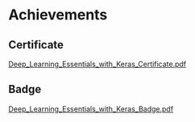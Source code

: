 

# Achievements
## Certificate
[Deep_Learning_Essentials_with_Keras_Certificate.pdf](https://prod-files-secure.s3.us-west-2.amazonaws.com/03e82b26-cccb-4906-bb56-adabcbdc0655/f5cf1405-8a02-49a4-beb6-3d50b033ba6e/Deep_Learning_Essentials_with_Keras_Certificate.pdf?X-Amz-Algorithm=AWS4-HMAC-SHA256&X-Amz-Content-Sha256=UNSIGNED-PAYLOAD&X-Amz-Credential=ASIAZI2LB466XOMC552U%2F20250131%2Fus-west-2%2Fs3%2Faws4_request&X-Amz-Date=20250131T201527Z&X-Amz-Expires=3600&X-Amz-Security-Token=IQoJb3JpZ2luX2VjELz%2F%2F%2F%2F%2F%2F%2F%2F%2F%2FwEaCXVzLXdlc3QtMiJGMEQCIF0i1yf55MO%2B%2BA3XAqwDJwdpGWcx8yyvfTdrrTpqBCnkAiASi4egovF9sQi7x1m2gWES0Etu%2BtBRpsZgnrfgBRisVSqIBAjF%2F%2F%2F%2F%2F%2F%2F%2F%2F%2F8BEAAaDDYzNzQyMzE4MzgwNSIMH44hiLRgFZdcpL0uKtwDOdbRgzjnaInQhHnNzDPgIT5KHqgIhcvDoz9RtgP52j%2FwvUObrz7d4HbdS50BXfHrbpQyR1lOts7C0EDb6LTqELa0G4pArEGQYZ429ythc150lSRZEK%2B1et%2Fn2VKGE7jdSC8xN2EN8EL15dHmKBiz55C4Vr4PaBsR8YuATNn2KveP1049cqtexl0Bgh%2BznOu%2Ba1g4KY%2FZPSNwAZBLHERdDm33Eo0b8aiDHrQhMSgOGvD7NofIQUYYTdBfJ0ruTomLFoz6G7CT1%2B8pkR0GuoyKf8Kohee9ZaWE8Dr08bW6p0uAqmYKV0PNdxfLcAmpRoK6edkYOHUafLtMr64Dvl8HeTCdFkeTdHIqTE6lcICruUu%2BvLNZDYGDR8P3mosW1E9aGYUKlYaD%2FdDgdmQoUJolB4xu4M2enG9ChIfnlntraG7MiOQENrOzgys67fA2UIVxBly7MeXCUofkWCLj0I4xT8GATpwrF4%2B5NlFN3z%2BAhTQJtja77M0az80Bd9weXebJzFQi98XrnMrcswZIyx6PNK0uyaAQOKO%2FTI69J0e0r7KgIb2ntAz%2FmP3EEPfS86g7uzFwS3ffJKzmDgs32A2h0LMVbORf5vw0%2FaTcET5GAPsCKizsgkTf3NkqXIEw%2F9r0vAY6pgGFq6wGdYs9GEs%2BaXZTyTcMMPa5u2zoGMVAkdgqD6YChVI51YL46I7CPUnxfRLRelncviKFC4jeCLy7Uj7pyUy0K%2FxIBmb7yasYmk1bFtawb0dTJ42aKDXY6EsQ7tovH7Zwz34B8PIHdtbnHhjYs%2BgzlXqJPMXXE3RmDUba5PEtyOINAv1Myf%2BFeutESupydg%2FH2Jg0M9HbbJSZvYuFIUxHe%2F2OnJau&X-Amz-Signature=c6781679abd6f39f17d6cd865c5a1612a22ef59c8a1c016642f8ab4e2c57c5cf&X-Amz-SignedHeaders=host&x-id=GetObject)
## Badge
[Deep_Learning_Essentials_with_Keras_Badge.pdf](https://prod-files-secure.s3.us-west-2.amazonaws.com/03e82b26-cccb-4906-bb56-adabcbdc0655/5c209097-6d96-477f-a031-edc11aa6225f/Deep_Learning_Essentials_with_Keras_Badge.pdf?X-Amz-Algorithm=AWS4-HMAC-SHA256&X-Amz-Content-Sha256=UNSIGNED-PAYLOAD&X-Amz-Credential=ASIAZI2LB466XOMC552U%2F20250131%2Fus-west-2%2Fs3%2Faws4_request&X-Amz-Date=20250131T201527Z&X-Amz-Expires=3600&X-Amz-Security-Token=IQoJb3JpZ2luX2VjELz%2F%2F%2F%2F%2F%2F%2F%2F%2F%2FwEaCXVzLXdlc3QtMiJGMEQCIF0i1yf55MO%2B%2BA3XAqwDJwdpGWcx8yyvfTdrrTpqBCnkAiASi4egovF9sQi7x1m2gWES0Etu%2BtBRpsZgnrfgBRisVSqIBAjF%2F%2F%2F%2F%2F%2F%2F%2F%2F%2F8BEAAaDDYzNzQyMzE4MzgwNSIMH44hiLRgFZdcpL0uKtwDOdbRgzjnaInQhHnNzDPgIT5KHqgIhcvDoz9RtgP52j%2FwvUObrz7d4HbdS50BXfHrbpQyR1lOts7C0EDb6LTqELa0G4pArEGQYZ429ythc150lSRZEK%2B1et%2Fn2VKGE7jdSC8xN2EN8EL15dHmKBiz55C4Vr4PaBsR8YuATNn2KveP1049cqtexl0Bgh%2BznOu%2Ba1g4KY%2FZPSNwAZBLHERdDm33Eo0b8aiDHrQhMSgOGvD7NofIQUYYTdBfJ0ruTomLFoz6G7CT1%2B8pkR0GuoyKf8Kohee9ZaWE8Dr08bW6p0uAqmYKV0PNdxfLcAmpRoK6edkYOHUafLtMr64Dvl8HeTCdFkeTdHIqTE6lcICruUu%2BvLNZDYGDR8P3mosW1E9aGYUKlYaD%2FdDgdmQoUJolB4xu4M2enG9ChIfnlntraG7MiOQENrOzgys67fA2UIVxBly7MeXCUofkWCLj0I4xT8GATpwrF4%2B5NlFN3z%2BAhTQJtja77M0az80Bd9weXebJzFQi98XrnMrcswZIyx6PNK0uyaAQOKO%2FTI69J0e0r7KgIb2ntAz%2FmP3EEPfS86g7uzFwS3ffJKzmDgs32A2h0LMVbORf5vw0%2FaTcET5GAPsCKizsgkTf3NkqXIEw%2F9r0vAY6pgGFq6wGdYs9GEs%2BaXZTyTcMMPa5u2zoGMVAkdgqD6YChVI51YL46I7CPUnxfRLRelncviKFC4jeCLy7Uj7pyUy0K%2FxIBmb7yasYmk1bFtawb0dTJ42aKDXY6EsQ7tovH7Zwz34B8PIHdtbnHhjYs%2BgzlXqJPMXXE3RmDUba5PEtyOINAv1Myf%2BFeutESupydg%2FH2Jg0M9HbbJSZvYuFIUxHe%2F2OnJau&X-Amz-Signature=6516a52deeaebf563e985bace11f3b62bfe08babdd87d502f0a71407f629ca66&X-Amz-SignedHeaders=host&x-id=GetObject)
